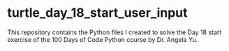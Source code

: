 # turtle_day_18_start_user_input
This repository contains the Python files I created to solve the Day 18 start exercise of the 100 Days of Code Python course by Dr. Angela Yu.
